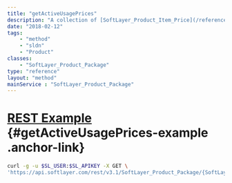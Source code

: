 ```yaml
---
title: "getActiveUsagePrices"
description: "A collection of [SoftLayer_Product_Item_Price](/reference/datatypes/SoftLayer_Product_Item_Price) objects for pay-as-you-go usage."
date: "2018-02-12"
tags:
    - "method"
    - "sldn"
    - "Product"
classes:
    - "SoftLayer_Product_Package"
type: "reference"
layout: "method"
mainService : "SoftLayer_Product_Package"
---
```


# [REST Example](#getActiveUsagePrices-example) <a href="/article/rest/"><i class="fas fa-question"></i></a> {#getActiveUsagePrices-example .anchor-link} 
```bash
curl -g -u $SL_USER:$SL_APIKEY -X GET \
'https://api.softlayer.com/rest/v3.1/SoftLayer_Product_Package/{SoftLayer_Product_PackageID}/getActiveUsagePrices'
```
